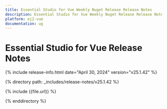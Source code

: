 ```yaml
---
title: Essential Studio for Vue Weekly Nuget Release Release Notes  
description: Essential Studio for Vue Weekly Nuget Release Release Notes  
platform: ej2-vue
documentation: ug
---
```


# Essential Studio for Vue  Release Notes  

{% include release-info.html date="April 30, 2024"  version="v25.1.42" %} 

{% directory path: _includes/release-notes/v25.1.42 %}

{% include {{file.url}} %}

{% enddirectory %}